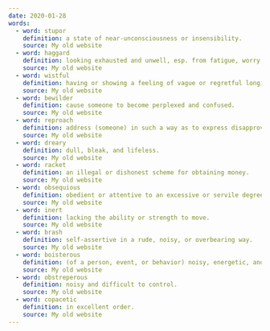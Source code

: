 ```yaml
---
date: 2020-01-28
words:
  - word: stupor
    definition: a state of near-unconsciousness or insensibility.
    source: My old website
  - word: haggard
    definition: looking exhausted and unwell, esp. from fatigue, worry, or suffering.
    source: My old website
  - word: wistful
    definition: having or showing a feeling of vague or regretful longing.
    source: My old website
  - word: bewilder
    definition: cause someone to become perplexed and confused.
    source: My old website
  - word: reproach
    definition: address (someone) in such a way as to express disapproval or disappointment.
    source: My old website
  - word: dreary
    definition: dull, bleak, and lifeless.
    source: My old website
  - word: racket
    definition: an illegal or dishonest scheme for obtaining money.
    source: My old website
  - word: obsequious
    definition: obedient or attentive to an excessive or servile degree.
    source: My old website
  - word: inert
    definition: lacking the ability or strength to move.
    source: My old website
  - word: brash
    definition: self-assertive in a rude, noisy, or overbearing way.
    source: My old website
  - word: boisterous
    definition: (of a person, event, or behavior) noisy, energetic, and cheerful; rowdy.
    source: My old website
  - word: obstreperous
    definition: noisy and difficult to control.
    source: My old website
  - word: copacetic
    definition: in excellent order.
    source: My old website
---
```

